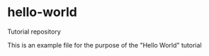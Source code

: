 # hello-world
Tutorial repository

This is an example file for the purpose of the "Hello World" tutorial
